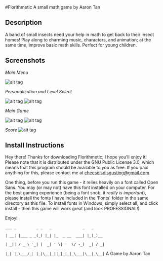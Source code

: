 #Florithmetic
A small math game by Aaron Tan

## Description
A band of small insects need your help in math to get back to their insect homes! Play along to charming music, characters, and animation; at the same time, improve basic math skills. Perfect for young children.

## Screenshots
*Main Menu*

![alt tag](https://github.com/cheeseisdisgusting/florithmetic/blob/master/screenshots/florithmetic_main.PNG)

*Personalization and Level Select*

![alt tag](https://github.com/cheeseisdisgusting/florithmetic/blob/master/screenshots/personalization.PNG)
![alt tag](https://github.com/cheeseisdisgusting/florithmetic/blob/master/screenshots/levelSelect.PNG)

*Main Game*

![alt tag](https://github.com/cheeseisdisgusting/florithmetic/blob/master/screenshots/mainGame.PNG)
![alt tag](https://github.com/cheeseisdisgusting/florithmetic/blob/master/screenshots/Game.PNG)

*Score*
![alt tag](https://github.com/cheeseisdisgusting/florithmetic/blob/master/screenshots/results.PNG)

## Install Instructions
Hey there! Thanks for downloading Florithmetic; I hope you'll enjoy it!
Please note that it is distributed under the GNU Public License 3.0, which means that this program should be available to you as free. If you paid anything for this, please contact me at cheeseisdisgusting@gmail.com.

One thing, before you run this game - it relies heavily on a font called Open Sans. You may (or may not) have this font installed on your computer.
For the best gaming experience (being a font snob, it *really is important*), please install the fonts I have included in the 'Fonts' folder in the same directory as this file.
To install fonts in Windows, simply select all, and click install - then this game will work great (and look PROFESSIONAL!)

Enjoy!



``___ _         _ _   _              _   _``

``| __| |___ _ _(_) |_| |_  _ __  ___| |_(_)__ ``

``| _|| / _ \ '_| |  _| ' \| '  \/ -_)  _| / _|``

``|_| |_\___/_| |_|\__|_||_|_|_|_\___|\__|_\__|``
  			  A Game by Aaron Tan                                            


